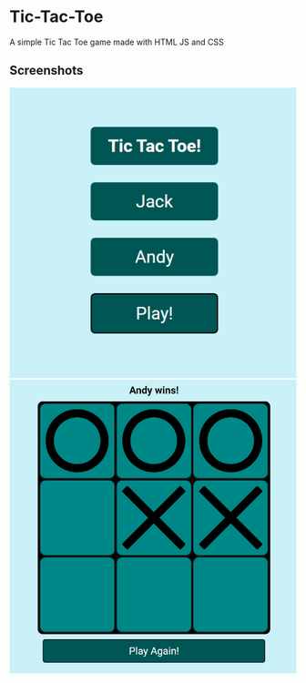 
# Tic-Tac-Toe

A simple Tic Tac Toe game made with HTML JS and CSS

## Screenshots

![App Screenshot](Screenshots/site.png)
![App Screenshot](Screenshots/site2.png)

